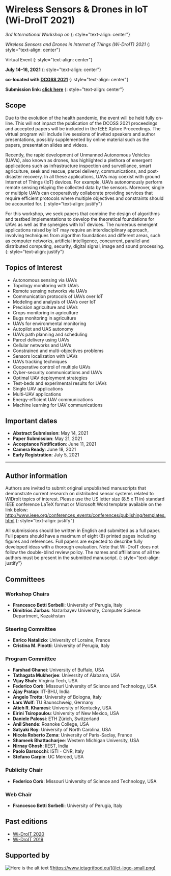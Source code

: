 # Wireless Sensors & Drones in IoT (Wi-DroIT 2021)

_3rd International Workshop on_
{: style="text-align: center"}

_Wireless Sensors and Drones in Internet of Things (Wi-DroIT) 2021_
{: style="text-align: center"}

Virtual Event
{: style="text-align: center"}

**July 14–16, 2021**
{: style="text-align: center"}

**co-located with [DCOSS 2021](https://dcoss.org/)**
{: style="text-align: center"}

**Submission link: [click here](https://easychair.org/conferences/?conf=widroit2021)**
{: style="text-align: center"}


## Scope

Due to the evolution of the health pandemic, the event will be held fully on-line. This will not impact the publication of the DCOSS 2021 proceedings and accepted papers will be included in the IEEE Xplore Proceedings. The virtual program will include live sessions of invited speakers and author presentations, possibly supplemented by online material such as the papers, presentation slides and videos.

Recently, the rapid development of Unmanned Autonomous Vehicles (UAVs), also known as drones, has highlighted a plethora of emergent applications such as infrastructure inspection and surveillance, smart agriculture, seek and rescue, parcel delivery, communications, and post-disaster recovery.
In all these applications, UAVs may coexist with ground Internet of Things (IoT) devices. For example, UAVs autonomously perform remote sensing relaying the collected data by the sensors. Moreover, single or multiple UAVs can cooperatively collaborate providing services that require efficient protocols where multiple objectives and constraints should be accounted for.
{: style="text-align: justify"}

For this workshop, we seek papers that combine the design of algorithms and testbed implementations to develop the theoretical foundations for UAVs as well as the synergies with IoT devices. 
The numerous emergent applications raised by IoT may require an interdisciplinary approach, involving techniques from algorithm foundations and different areas, such as computer networks, artificial intelligence, concurrent, parallel and distributed computing, security, digital signal, image and sound processing.
{: style="text-align: justify"}

## Topics of Interest

- Autonomous sensing via UAVs
- Topology monitoring with UAVs
- Remote sensing networks via UAVs
- Communication protocols of UAVs over IoT
- Modeling and analysis of UAVs over IoT
- Precision agriculture and UAVs
- Crops monitoring in agriculture
- Bugs monitoring in agriculture
- UAVs for environmental monitoring
- Autopilot and UAS autonomy
- UAVs path planning and scheduling
- Parcel delivery using UAVs
- Cellular networks and UAVs
- Constrained and multi-objectives problems
- Sensors localization with UAVs
- UAVs tracking techniques
- Cooperative control of multiple UAVs
- Cyber-security communications and UAVs
- Optimal UAV deployment strategies
- Test-beds and experimental results for UAVs
- Single UAV applications
- Multi-UAV applications
- Energy-efficient UAV communications
- Machine learning for UAV communications


## Important dates

- **Abstract Submission**: May 14, 2021
- **Paper Submission**: May 21, 2021
- **Acceptance Notification**: June 11, 2021
- **Camera Ready**: June 18, 2021
- **Early Registration**: July 5, 2021

* * *

## Author information

Authors are invited to submit original unpublished manuscripts that demonstrate current research on distributed sensor systems related to WiDroIt topics of interest. Please use the US letter size (8.5 x 11 in) standard IEEE conference LaTeX format or Microsoft Word template available on the link below:
http://www.ieee.org/conferences_events/conferences/publishing/templates.html
{: style="text-align: justify"}

All submissions should be written in English and submitted as a full paper. Full papers should have a maximum of eight (8) printed pages including figures and references. Full papers are expected to describe fully developed ideas with a thorough evaluation.
Note that Wi-DroIT does not follow the double-blind review policy. The names and affiliations of all the authors must be present in the submitted manuscript.
{: style="text-align: justify"}

## Committees

### Workshop Chairs
- **Francesco Betti Sorbelli**: University of Perugia, Italy
- **Dimitrios Zorbas**: Nazarbayev University, Computer Science Department, Kazakhstan
  
### Steering Committee
- **Enrico Natalizio**: University of Loraine, France
- **Cristina M. Pinotti**: University of Perugia, Italy
  
### Program Committee
- **Farshad Ghanei**: University of Buffalo, USA
- **Tathagata Mukherjee**: University of Alabama, USA
- **Vijay Shah**: Virginia Tech, USA
- **Federico Corò**: Missouri University of Science and Technology, USA
- **Ajay Pratap**: IIT-BHU, India
- **Angelo Trotta**: University of Bologna, Italy
- **Lars Wolf**: TU Baunschweig, Germany
- **Atieh R. Khamesi**: University of Kentucky, USA
- **Eirini Tsiropoulou**: University of New Mexico, USA
- **Daniele Palossi**: ETH Zürich, Switzerland
- **Anil Shende**: Roanoke College, USA
- **Satyaki Roy**: University of North Carolina, USA
- **Nicola Roberto Zema**: University of Paris-Saclay, France
- **Shameek Bhattacharjee**: Western Michigan University, USA
- **Nirnay Ghosh**: IIEST, India
- **Paolo Barsocchi**: ISTI - CNR, Italy
- **Stefano Carpin**: UC Merced, USA

### Publicity Chair
- **Federico Corò**: Missouri University of Science and Technology, USA

### Web Chair
- **Francesco Betti Sorbelli**: University of Perugia, Italy

  
## Past editions
- [Wi-DroIT 2020](https://sites.google.com/view/widroit2020/home)
- [Wi-DroIT 2019](https://widroit2019.loria.fr/)


## Supported by
![[Here is the alt text](/ict-logo-small.png)](https://www.ictagrifood.eu/)
![https://www.ictagrifood.eu/](/ict-logo-small.png)
  

